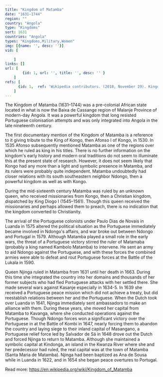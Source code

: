 ```yaml
---
title: "Kingdom of Matamba"
date: "1631–1744"
region: ""
country: "Angola" 
type: "Kingdoms"
sort: 1631
countries: "Angola"
types: "Kingdoms,Military,Women"
img: [{name: '', desc: ''}]
vid: [
        
    ]
links: []
url: [
        {id: 1, url: '', title: '', desc: '' }
    ]
refs: [
      {id: 1,  ref: 'Wikipedia contributors. (2018, November 29). Kingdom of Matamba. In Wikipedia, The Free Encyclopedia. Retrieved 19:59, February 3, 2019, from ', url: 'https://en.wikipedia.org/w/index.php?title=Kingdom_of_Matamba&oldid=871140044'}
    ]
---
```

The Kingdom of Matamba (1631–1744) was a pre-colonial African state located in what is now the Baixa de Cassange region of Malanje Province of modern-day Angola. It was a powerful kingdom that long resisted Portuguese colonisation attempts and was only integrated into Angola in the late nineteenth century.

The first documentary mention of the Kingdom of Matamba is a reference to it giving tribute to the King of Kongo, then Afonso I of Kongo, in 1530. In 1535 Afonso subsequently mentioned Matamba as one of the regions over which he ruled as king in his titles. There is no further information on the kingdom's early history and modern oral traditions do not seem to illuminate this at the present state of research. However, it does not seem likely that Kongo had any more than a light and symbolic presence in Matamba, and its rulers were probably quite independent. Matamba undoubtedly had closer relations with its south southeastern neighbor Ndongo, then a powerful kingdom as well as with Kongo.

During the mid-sixteenth century Matamba was ruled by an unknown queen, who received missionaries from Kongo, then a Christian kingdom, dispatched by King Diogo I (1545–1561). Though this queen received the missionaries and perhaps allowed them to preach, there is no indication that the kingdom converted to Christianity.

The arrival of the Portuguese colonists under Paulo Dias de Novais in Luanda in 1575 altered the political situation as the Portuguese immediately became involved in Ndongo's affairs, and war broke out between Ndongo and Portugal in 1579. Although Matamba played a small role in the early wars, the threat of a Portuguese victory stirred the ruler of Matamaba (probably a king named Kambolo Matamba) to intervene. He sent an army to aid Ndongo against the Portuguese, and with these forces the combined armies were able to defeat and rout Portuguese forces at the Battle of the Lukala in 1590.

Queen Njinga ruled in Matamba from 1631 until her death in 1663. During this time she integrated the country into her domains and thousands of her former subjects who had fled Portuguese attacks with her settled there. She made several wars against Kasanje especially in 1634-5. In 1639 she received a Portuguese peace mission which did not achieve a treaty, but did reestablish relations between her and the Portuguese. When the Dutch took over Luanda in 1641, Njinga immediately sent ambassadors to make an alliance with them. During these years, she moved her capital from Matamba to Kavanga, where she conducted operations against the Portuguese. Though Ndongo forces won a significant victory over the Portuguese in at the Battle of Kombi in 1647, nearly forcing them to abandon the country and laying siege to their inland capital of Masangano, a Portuguese relief force led by Salvador de Sá in 1648 drove out the Dutch and forced Njinga to return to Matamba. Although she maintained a symbolic capital at Kindonga, an island in the Kwanza River where she and her predecessor had ruled, the real capital was at the town of Matamba (Santa Maria de Matamba). Njinga had been baptized as Ana de Sousa while in Luanda in 1622, and in 1654 she began peace overtures to Portugal.

Read more: https://en.wikipedia.org/wiki/Kingdom_of_Matamba



